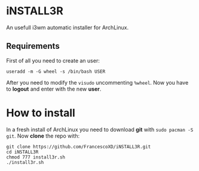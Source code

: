 # iNSTALL3R
An usefull i3wm automatic installer for ArchLinux.

## Requirements
First of all you need to create an user:
```
useradd -m -G wheel -s /bin/bash USER
```
After you need to modify the ```visudo``` uncommenting ```%wheel```. Now you have to **logout** and enter with the new **user**.

# How to install
In a fresh install of ArchLinux you need to download **git** with ```sudo pacman -S git```.
Now **clone** the repo with: 
```
git clone https://github.com/FrancescoXD/iNSTALL3R.git
cd iNSTALL3R
chmod 777 install3r.sh
./install3r.sh
```
